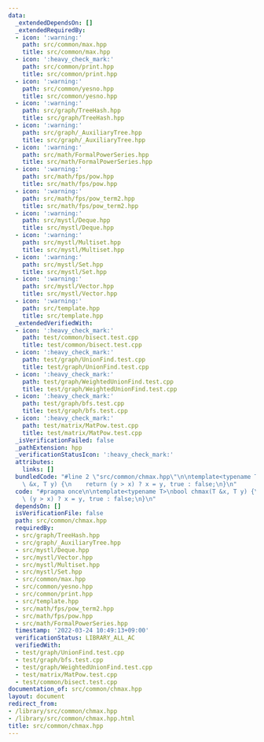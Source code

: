```yaml
---
data:
  _extendedDependsOn: []
  _extendedRequiredBy:
  - icon: ':warning:'
    path: src/common/max.hpp
    title: src/common/max.hpp
  - icon: ':heavy_check_mark:'
    path: src/common/print.hpp
    title: src/common/print.hpp
  - icon: ':warning:'
    path: src/common/yesno.hpp
    title: src/common/yesno.hpp
  - icon: ':warning:'
    path: src/graph/TreeHash.hpp
    title: src/graph/TreeHash.hpp
  - icon: ':warning:'
    path: src/graph/_AuxiliaryTree.hpp
    title: src/graph/_AuxiliaryTree.hpp
  - icon: ':warning:'
    path: src/math/FormalPowerSeries.hpp
    title: src/math/FormalPowerSeries.hpp
  - icon: ':warning:'
    path: src/math/fps/pow.hpp
    title: src/math/fps/pow.hpp
  - icon: ':warning:'
    path: src/math/fps/pow_term2.hpp
    title: src/math/fps/pow_term2.hpp
  - icon: ':warning:'
    path: src/mystl/Deque.hpp
    title: src/mystl/Deque.hpp
  - icon: ':warning:'
    path: src/mystl/Multiset.hpp
    title: src/mystl/Multiset.hpp
  - icon: ':warning:'
    path: src/mystl/Set.hpp
    title: src/mystl/Set.hpp
  - icon: ':warning:'
    path: src/mystl/Vector.hpp
    title: src/mystl/Vector.hpp
  - icon: ':warning:'
    path: src/template.hpp
    title: src/template.hpp
  _extendedVerifiedWith:
  - icon: ':heavy_check_mark:'
    path: test/common/bisect.test.cpp
    title: test/common/bisect.test.cpp
  - icon: ':heavy_check_mark:'
    path: test/graph/UnionFind.test.cpp
    title: test/graph/UnionFind.test.cpp
  - icon: ':heavy_check_mark:'
    path: test/graph/WeightedUnionFind.test.cpp
    title: test/graph/WeightedUnionFind.test.cpp
  - icon: ':heavy_check_mark:'
    path: test/graph/bfs.test.cpp
    title: test/graph/bfs.test.cpp
  - icon: ':heavy_check_mark:'
    path: test/matrix/MatPow.test.cpp
    title: test/matrix/MatPow.test.cpp
  _isVerificationFailed: false
  _pathExtension: hpp
  _verificationStatusIcon: ':heavy_check_mark:'
  attributes:
    links: []
  bundledCode: "#line 2 \"src/common/chmax.hpp\"\n\ntemplate<typename T>\nbool chmax(T\
    \ &x, T y) {\n    return (y > x) ? x = y, true : false;\n}\n"
  code: "#pragma once\n\ntemplate<typename T>\nbool chmax(T &x, T y) {\n    return\
    \ (y > x) ? x = y, true : false;\n}\n"
  dependsOn: []
  isVerificationFile: false
  path: src/common/chmax.hpp
  requiredBy:
  - src/graph/TreeHash.hpp
  - src/graph/_AuxiliaryTree.hpp
  - src/mystl/Deque.hpp
  - src/mystl/Vector.hpp
  - src/mystl/Multiset.hpp
  - src/mystl/Set.hpp
  - src/common/max.hpp
  - src/common/yesno.hpp
  - src/common/print.hpp
  - src/template.hpp
  - src/math/fps/pow_term2.hpp
  - src/math/fps/pow.hpp
  - src/math/FormalPowerSeries.hpp
  timestamp: '2022-03-24 10:49:13+09:00'
  verificationStatus: LIBRARY_ALL_AC
  verifiedWith:
  - test/graph/UnionFind.test.cpp
  - test/graph/bfs.test.cpp
  - test/graph/WeightedUnionFind.test.cpp
  - test/matrix/MatPow.test.cpp
  - test/common/bisect.test.cpp
documentation_of: src/common/chmax.hpp
layout: document
redirect_from:
- /library/src/common/chmax.hpp
- /library/src/common/chmax.hpp.html
title: src/common/chmax.hpp
---
```

